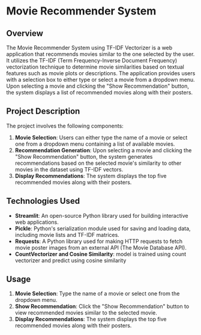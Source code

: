 # Movie Recommender System

## Overview

The Movie Recommender System using TF-IDF Vectorizer is a web application that recommends movies similar to the one selected by the user. It utilizes the TF-IDF (Term Frequency-Inverse Document Frequency) vectorization technique to determine movie similarities based on textual features such as movie plots or descriptions. The application provides users with a selection box to either type or select a movie from a dropdown menu. Upon selecting a movie and clicking the "Show Recommendation" button, the system displays a list of recommended movies along with their posters.

## Project Description

The project involves the following components:

1. **Movie Selection**: Users can either type the name of a movie or select one from a dropdown menu containing a list of available movies.
2. **Recommendation Generation**: Upon selecting a movie and clicking the "Show Recommendation" button, the system generates recommendations based on the selected movie's similarity to other movies in the dataset using TF-IDF vectors.
3. **Display Recommendations**: The system displays the top five recommended movies along with their posters.

## Technologies Used

- **Streamlit**: An open-source Python library used for building interactive web applications.
- **Pickle**: Python's serialization module used for saving and loading data, including movie lists and TF-IDF matrices.
- **Requests**: A Python library used for making HTTP requests to fetch movie poster images from an external API (The Movie Database API).
- **CountVectorizer and Cosine Similarity**: model is trained using count vectorizer and predict using cosine similarity
## Usage

1. **Movie Selection**: Type the name of a movie or select one from the dropdown menu.
2. **Show Recommendation**: Click the "Show Recommendation" button to view recommended movies similar to the selected movie.
3. **Display Recommendations**: The system displays the top five recommended movies along with their posters.
